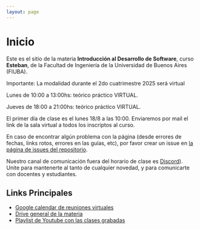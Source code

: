 ```yaml
---
layout: page
---
```


# Inicio

Este es el sitio de la materia **Introducción al Desarrollo de Software**, curso **Esteban**, de la Facultad de Ingeniería de la Universidad de Buenos Aires (FIUBA).

Importante: La modalidad durante el 2do cuatrimestre 2025 será virtual

Lunes de 10:00 a 13:00hs: teórico práctico VIRTUAL.

Jueves de 18:00 a 21:00hs: teórico práctico VIRTUAL.

El primer día de clase es el lunes 18/8 a las 10:00. Enviaremos por mail el link de la sala virtual a todos los inscriptos al curso.


En caso de encontrar algún problema con la página (desde errores de fechas, links rotos, errores en las guías, etc), por favor crear un issue en [la página de issues del repositorio]({{site.github.repository_url}}/issues).

Nuestro canal de comunicación fuera del horario de clase es [Discord]({{site.data.links.discord}})). Unite para mantenerte al tanto de cualquier novedad, y para comunicarte con docentes y estudiantes.

## Links Principales

* [Google calendar de reuniones virtuales]({{site.data.links.calendario}})
* [Drive general de la materia]({{site.data.links.drive}})
* [Playlist de Youtube con las clases grabadas]({{site.data.links.yt}})
<!-- * [Formulario de inscripción de grupos (para el TP2)]({{site.data.links.formulario_grupos}}) -->

